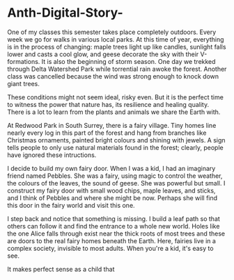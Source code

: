 # Anth-Digital-Story-

One of my classes this semester takes place completely outdoors.  Every week we go for walks in various local parks.  At this time of year, everything is in the process of changing:  maple trees light up like candles, sunlight falls lower and casts a cool glow, and geese decorate the sky with their V-formations.  It is also the beginning of storm season.  One day we trekked through Delta Watershed Park
while torrential rain awoke the forest.  Another class was cancelled because the wind was strong enough to knock down giant trees.  

These conditions might not seem ideal, risky even.  But it is the perfect time to witness the power that nature has, its resilience and healing quality.  There is a lot to learn from the plants and animals we share the Earth with. 

At Redwood Park in South Surrey, there is a fairy village.  Tiny homes line nearly every log in this part of the forest and hang from branches like Christmas ornaments, painted bright colours and shining with jewels.  A sign tells people to only use natural materials found in the forest; clearly, people have ignored these intructions.  

I decide to build my own fairy door.  When I was a kid, I had an imaginary friend named Pebbles.  She was a fairy, using magic to control the weather, the colours of the leaves, the sound of geese. She was powerful but small.  I construct my fairy door with small wood chips, maple leaves, and sticks, and I think of Pebbles and where she might be now.  Perhaps she will find this door in the fairy world and visit this one. 

I step back and notice that something is missing.  I build a leaf path so that others can follow it and find the entrance to a whole new world.  Holes like the one Alice falls through exist near the thick roots of most trees and these are doors to the real fairy homes beneath the Earth.  Here, fairies live in a complex society, invisible to most adults.  When you're a kid, it's easy to see.

It makes perfect sense as a child that 


